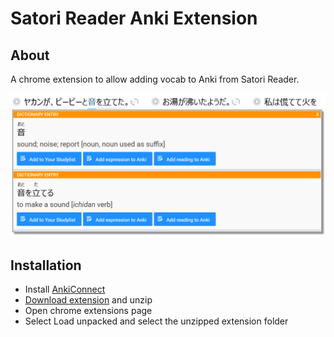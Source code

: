 # Satori Reader Anki Extension

## About

A chrome extension to allow adding vocab to Anki from Satori Reader.

![Screenshot](assets/Screenshot1.png)

## Installation

* Install [AnkiConnect](https://ankiweb.net/shared/info/2055492159)
* [Download extension](https://github.com/spacehamster/SatoriReaderAnkiExtension/releases) and unzip
* Open chrome extensions page
* Select Load unpacked and select the unzipped extension folder
